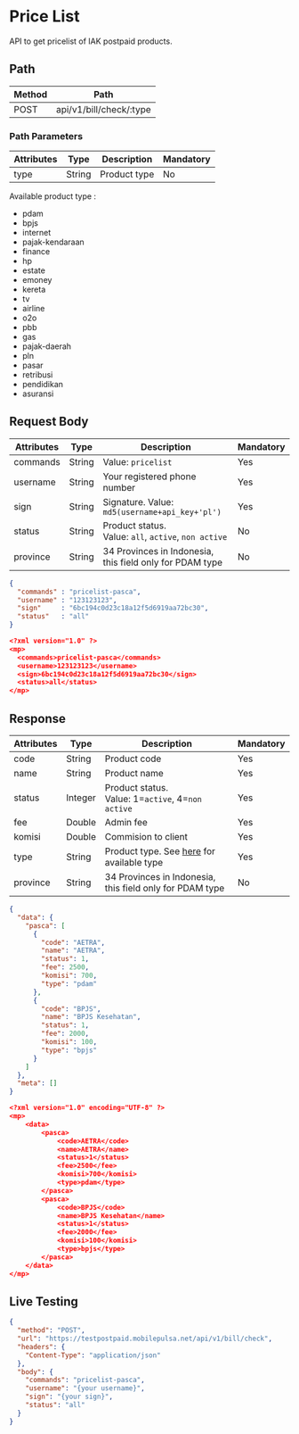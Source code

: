 # Price List

API to get pricelist of IAK postpaid products.

## Path

Method | Path 
---------|----------
 POST | api/v1/bill/check/:type

### Path Parameters

<!-- title: Path Parameters -->
Attributes | Type | Description | Mandatory
---------|----------|---------|----------
 type | String | Product type | No

Available product type : 

  - pdam
  - bpjs
  - internet
  - pajak-kendaraan
  - finance
  - hp
  - estate
  - emoney
  - kereta
  - tv
  - airline
  - o2o
  - pbb
  - gas
  - pajak-daerah
  - pln
  - pasar
  - retribusi
  - pendidikan
  - asuransi

## Request Body

<!-- title: Request Attributes -->
Attributes | Type | Description | Mandatory
---------|----------|---------|----------
commands | String | Value: `pricelist` | Yes
username | String | Your registered phone number | Yes
sign | String | Signature. Value: `md5(username+api_key+'pl')` | Yes
status | String | Product status. <br> Value: `all`, `active`, `non active` | No
province | String | 34 Provinces in Indonesia, this field only for PDAM type | No

<!--
type: tab
title: JSON
-->

```json
{
  "commands" : "pricelist-pasca",
  "username" : "123123123",
  "sign"     : "6bc194c0d23c18a12f5d6919aa72bc30",
  "status"   : "all"
}
```

<!--
type: tab
title: XML
-->

```json
<?xml version="1.0" ?>
<mp>
  <commands>pricelist-pasca</commands>
  <username>123123123</username>
  <sign>6bc194c0d23c18a12f5d6919aa72bc30</sign>
  <status>all</status>
</mp>
```
<!-- type: tab-end -->

## Response

<!-- title: Response Attributes -->
Attributes | Type | Description | Mandatory
---------|----------|---------|----------
 code | String | Product code | Yes
 name | String | Product name | Yes
 status | Integer | Product status. <br> Value: 1=`active`, 4=`non active` | Yes
 fee | Double | Admin fee | Yes
 komisi | Double | Commision to client | Yes
 type | String | Product type. See [here](#path-parameter) for available type | Yes
 province | String | 34 Provinces in Indonesia, this field only for PDAM type | No

<!--
type: tab
title: JSON
-->

```json
{
  "data": {
    "pasca": [
      {
        "code": "AETRA",
        "name": "AETRA",
        "status": 1,
        "fee": 2500,
        "komisi": 700,
        "type": "pdam"
      },
      {
        "code": "BPJS",
        "name": "BPJS Kesehatan",
        "status": 1,
        "fee": 2000,
        "komisi": 100,
        "type": "bpjs"
      }
    ]
  },
  "meta": []
}
```

<!--
type: tab
title: XML
-->

```json
<?xml version="1.0" encoding="UTF-8" ?>
<mp>
	<data>
		<pasca>
			<code>AETRA</code>
			<name>AETRA</name>
			<status>1</status>
			<fee>2500</fee>
			<komisi>700</komisi>
			<type>pdam</type>
		</pasca>
		<pasca>
			<code>BPJS</code>
			<name>BPJS Kesehatan</name>
			<status>1</status>
			<fee>2000</fee>
			<komisi>100</komisi>
			<type>bpjs</type>
		</pasca>
	</data>
</mp>
```
<!-- type: tab-end -->

## Live Testing

```json http
{
  "method": "POST",
  "url": "https://testpostpaid.mobilepulsa.net/api/v1/bill/check",
  "headers": {
    "Content-Type": "application/json"
  },
  "body": {
    "commands": "pricelist-pasca",
    "username": "{your username}",
    "sign": "{your sign}",
    "status": "all"
  }
}
```
